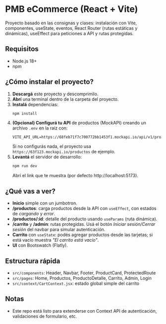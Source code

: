 # PMB eCommerce (React + Vite)

Proyecto basado en las consignas y clases: instalación con Vite, componentes, useState, eventos,
React Router (rutas estáticas y dinámicas), useEffect para peticiones a API y rutas protegidas.

## Requisitos
- Node.js 18+
- npm

## ¿Cómo instalar el proyecto?

1) **Descargá** este proyecto y descomprimilo.
2) **Abrí** una terminal dentro de la carpeta del proyecto.
3) **Instalá** dependencias:
   ```bash
   npm install
   ```
4) **(Opcional) Configurá tu API** de productos (MockAPI) creando un archivo `.env` en la raíz con:
   ```
   VITE_API_URL=https://68feb71f7c700772bb1453f1.mockapi.io/api/v1/productos
   ```
   Si no configurás nada, el proyecto usa `https://63f123.mockapi.io/productos` de ejemplo.
5) **Levantá** el servidor de desarrollo:
   ```bash
   npm run dev
   ```
   Abrí el link que te muestra (por defecto http://localhost:5173).

## ¿Qué vas a ver?
- **Inicio** simple con un jumbotron.
- **/productos**: carga productos desde la API con `useEffect`, con estados de *cargando* y *error*.
- **/productos/:id**: detalle del producto usando `useParams` (ruta dinámica).
- **/carrito** y **/admin**: rutas protegidas. Usá el botón *Iniciar sesión/Cerrar sesión* del navbar para simular autenticación.
- **Carrito** con `useState`: podés agregar productos desde las tarjetas; si está vacío muestra *"El carrito está vacío"*.
- **UI** con Bootswatch (Flatly).

## Estructura rápida
- `src/components`: Header, Navbar, Footer, ProductCard, ProtectedRoute
- `src/pages`: Home, Productos, ProductoDetalle, Carrito, Admin, Login
- `src/context/CartContext.jsx`: estado global simple del carrito

## Notas
- Este repo está listo para extenderse con Context API de autenticación, validaciones de formulario, etc.

